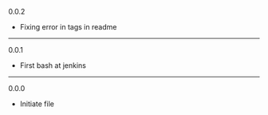 0.0.2

* Fixing error in tags in readme

---

0.0.1

* First bash at jenkins

---

0.0.0

* Initiate file


